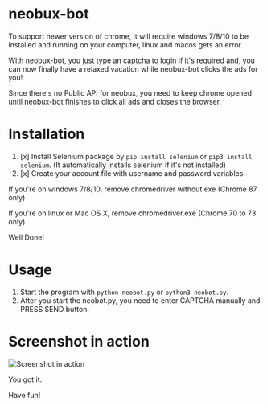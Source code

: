 # neobux-bot

To support newer version of chrome, it will require windows 7/8/10 to be installed and running on your computer, linux and macos gets an error.

With neobux-bot, you just type an captcha to login if it's required and, you can now finally have a relaxed vacation while neobux-bot clicks the ads for you!

Since there's no Public API for neobux, you need to keep chrome opened until neobux-bot finishes to click all ads and closes the browser.

# Installation

1. [x] Install Selenium package by ```pip install selenium``` or ```pip3 install selenium```. (It automatically installs selenium if it's not installed)
2. [x] Create your account file with username and password variables.

If you're on windows 7/8/10, remove chromedriver without exe (Chrome 87 only)

If you're on linux or Mac OS X, remove chromedriver.exe (Chrome 70 to 73 only)

Well Done!

# Usage

1. Start the program with ```python neobot.py``` or ```python3 neobot.py```.
2. After you start the neobot.py, you need to enter CAPTCHA manually and PRESS SEND button.

# Screenshot in action

![Screenshot in action](https://cdn.discordapp.com/attachments/352944118864805889/785092880472735754/403.PNG)

You got it.

Have fun!
